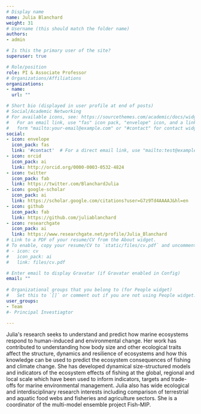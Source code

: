 ```yaml
---
# Display name
name: Julia Blanchard
weight: 31
# Username (this should match the folder name)
authors:
- admin

# Is this the primary user of the site?
superuser: true

# Role/position
role: PI & Associate Professor
# Organizations/Affiliations
organizations:
- name: 
  url: ""

# Short bio (displayed in user profile at end of posts)
# Social/Academic Networking
# For available icons, see: https://sourcethemes.com/academic/docs/widgets/#icons
#   For an email link, use "fas" icon pack, "envelope" icon, and a link in the
#   form "mailto:your-email@example.com" or "#contact" for contact widget.
social:
- icon: envelope
  icon_pack: fas
  link: '#contact'  # For a direct email link, use "mailto:test@example.org".
- icon: orcid
  icon_pack: ai
  link: http://orcid.org/0000-0003-0532-4824
- icon: twitter
  icon_pack: fab
  link: https://twitter.com/BlanchardJulia
- icon: google-scholar
  icon_pack: ai
  link: https://scholar.google.com/citations?user=G7z9Td4AAAAJ&hl=en
- icon: github
  icon_pack: fab
  link: https://github.com/juliablanchard
- icon: researchgate
  icon_pack: ai
  link: https://www.researchgate.net/profile/Julia_Blanchard
# Link to a PDF of your resume/CV from the About widget.
# To enable, copy your resume/CV to `static/files/cv.pdf` and uncomment the lines below.  
# - icon: cv
#   icon_pack: ai
#   link: files/cv.pdf

# Enter email to display Gravatar (if Gravatar enabled in Config)
email: ""
  
# Organizational groups that you belong to (for People widget)
#   Set this to `[]` or comment out if you are not using People widget.  
user_groups:
- Team
#- Principal Investiagtor

---
```


Julia's research seeks to understand and predict how marine ecosystems respond to human-induced and environmental change. Her work has contributed to understanding how body size and other ecological traits affect the structure, dynamics and resilience of ecosystems and how this knowledge can be used to predict the ecosystem consequences of fishing and climate change. She has developed dynamical size-structured models and indicators of the ecosystem effects of fishing at the global, regional and local scale which have been used to inform indicators, targets and trade-offs for marine environmental management. Julia also has wide ecological and interdisciplinary research interests including comparison of terrestrial and aquatic food webs and fisheries and agriculture sectors. She is a coordinator of the multi-model ensemble project Fish-MIP.
